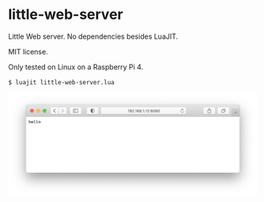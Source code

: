 # little-web-server

Little Web server. No dependencies besides LuaJIT.

MIT license.

Only tested on Linux on a Raspberry Pi 4.

```
$ luajit little-web-server.lua
```

![screenshot.png](screenshot.png)
